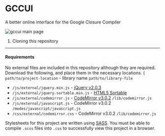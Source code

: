 GCCUI
=====

A better online interface for the Google Closure Compiler

<img title="gccui main page" src="http://nickclaw.com/static/image/pages/gccui/code.png" />

1) Cloning this repository
-----

#### Requirements
No external files are included in this repository although they are required. Download the following, and place them in the necessary locations. ( `path/to/project-location` - library name `path/to/library-file`
* `/js/external/jquery.min.js` - [jQuery v2.0.3](http://jquery.com/)
* `/js/external/jquery.sortable.min.js` - [HTML5 Sortable](http://farhadi.ir/projects/html5sortable/)
* `/js/external/codemirror.js` - [CodeMirror v3.0.2](http://codemirror.net/) `/lib/codemirror.js`
* `/js/external/javascript.js` - CodeMirror v3.0.2 `/modes/javascript/javascript.js`
* `/css/external/codemirror.css` - CodeMirror v3.0.2 `/lib/codemirror.js`

Stylesheets for this project are written using [SASS](http://sass-lang.com/). You must be able to compile `.scss` files into `.css` to successfully view this project in a browser.
